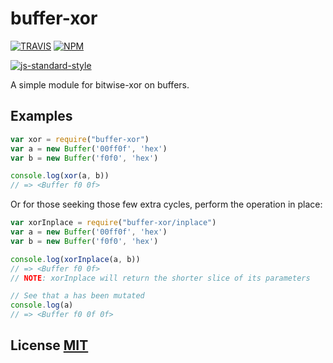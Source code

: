 # buffer-xor

[![TRAVIS](https://secure.travis-ci.org/crypto-browserify/buffer-xor.png)](http://travis-ci.org/crypto-browserify/buffer-xor) [![NPM](http://img.shields.io/npm/v/buffer-xor.svg)](https://www.npmjs.org/package/buffer-xor)

[![js-standard-style](https://cdn.rawgit.com/feross/standard/master/badge.svg)](https://github.com/feross/standard)

A simple module for bitwise-xor on buffers.

## Examples

```javascript
var xor = require("buffer-xor")
var a = new Buffer('00ff0f', 'hex')
var b = new Buffer('f0f0', 'hex')

console.log(xor(a, b))
// => <Buffer f0 0f>
```

Or for those seeking those few extra cycles, perform the operation in place:

```javascript
var xorInplace = require("buffer-xor/inplace")
var a = new Buffer('00ff0f', 'hex')
var b = new Buffer('f0f0', 'hex')

console.log(xorInplace(a, b))
// => <Buffer f0 0f>
// NOTE: xorInplace will return the shorter slice of its parameters

// See that a has been mutated
console.log(a)
// => <Buffer f0 0f 0f>
```

## License [MIT](https://github.com/giulibar/Konect/tree/36adf0373135e1ba10f3740caa61d089557aa08e/node_modules/buffer-xor/LICENSE/README.md)

